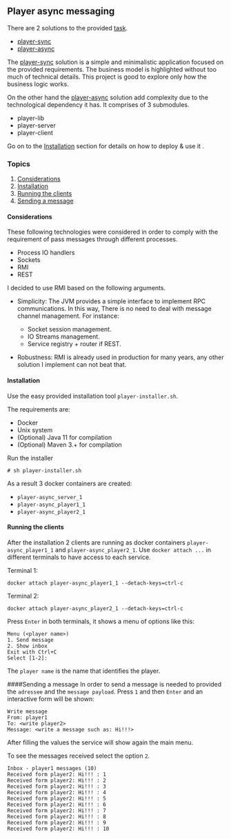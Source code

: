 ## Player async messaging

There are 2 solutions to the provided [task](task.txt).

- [player-sync](https://github.com/jacob1182/player-sync)
- [player-async](https://github.com/jacob1182/player-async)

The [player-sync](https://github.com/jacob1182/player-sync) solution is a simple and minimalistic application focused on the provided requirements. The business model is highlighted without too much of technical details. This project is good to explore only how the business logic works.

On the other hand the [player-async](https://github.com/jacob1182/player-async) solution add complexity due to the technological dependency it has. It comprises of 3 submodules.
- player-lib
- player-server
- player-client

Go on to the [Installation](#installation) section for details on how to deploy & use it .

### Topics
1. [Considerations](#considerations)
2. [Installation](#installation)
3. [Running the clients](#running-the-clients)
4. [Sending a message](#sending-a-message)

#### Considerations

These following technologies were considered in order to comply with the requirement of pass messages through different processes.
- Process IO handlers
- Sockets
- RMI
- REST

I decided to use RMI based on the following arguments.

- Simplicity:
The JVM provides a simple interface to implement RPC communications. In this way, There is no need to deal with message channel management. For instance:
    - Socket session management.
    - IO Streams management.
    - Service registry + router if REST.

- Robustness:
RMI is already used in production for many years, any other solution I implement can not beat that.

#### Installation
Use the easy provided installation tool `player-installer.sh`.

The requirements are:
- Docker
- Unix system
- (Optional) Java 11 for compilation
- (Optional) Maven 3.+ for compilation

Run the installer
```
# sh player-installer.sh
```

As a result 3 docker containers are created:
- `player-async_server_1`
- `player-async_player1_1`
- `player-async_player2_1`

#### Running the clients
After the installation 2 clients are running as docker containers `player-async_player1_1` and `player-async_player2_1`. Use `docker attach ...` in different terminals to have access to each service.

Terminal 1:
```
docker attach player-async_player1_1 --detach-keys=ctrl-c
```
Terminal 2:
```
docker attach player-async_player2_1 --detach-keys=ctrl-c
```

Press `Enter` in both terminals, it shows a menu of options like this:
```
Menu (<player name>)
1. Send message
2. Show inbox
Exit with Ctrl+C
Select [1-2]: 
``` 

The `player name` is the name that identifies the player.

####Sending a message
In order to send a message is needed to provided the `adressee` and the `message payload`.
Press `1` and then `Enter` and an interactive form will be shown:

```
Write message
From: player1
To: <write player2>
Message: <write a message such as: Hi!!!>
```

After filling the values the service will show again the main menu.

To see the messages received select the option `2`.

```
Inbox - player1 messages (10)
Received form player2: Hi!!! : 1
Received form player2: Hi!!! : 2
Received form player2: Hi!!! : 3
Received form player2: Hi!!! : 4
Received form player2: Hi!!! : 5
Received form player2: Hi!!! : 6
Received form player2: Hi!!! : 7
Received form player2: Hi!!! : 8
Received form player2: Hi!!! : 9
Received form player2: Hi!!! : 10
```